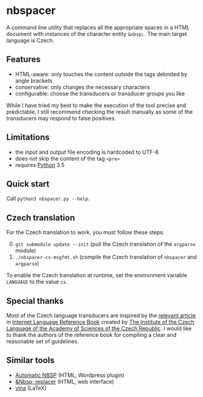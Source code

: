# nbspacer

A command line utility that replaces all the appropriate spaces in a HTML document with instances of the character entity `&nbsp;`.
The main target language is Czech.

## Features

* HTML-aware: only touches the content outside the tags delimited by angle brackets
* conservative: only changes the necessary characters
* configurable: choose the transducers or transducer groups you like

While I have tried my best to make the execution of the tool precise and predictable,
I still recommend checking the result manually as some of the transducers may respond to false positives.

## Limitations

* the input and output file encoding is hardcoded to UTF-8
* does not skip the content of the tag `<pre>`
* requires [Python](https://www.python.org/) 3.5

## Quick start

Call `python3 nbspacer.py --help`.

## Czech translation

For the Czech translation to work, you must follow these steps:

0. `git submodule update --init`
(pull the Czech translation of the `argparse` module)
0. `./nbspacer-cs-msgfmt.sh`
(compile the Czech translation of `nbspacer` and `argparse`)

To enable the Czech translation at runtime, set the environment variable `LANGUAGE` to the value `cs`.

## Special thanks

Most of the Czech language transducers are inspired by the
[relevant article](http://prirucka.ujc.cas.cz/?id=880)
in [Internet Language Reference Book](http://prirucka.ujc.cas.cz/en)
created by [The Institute of the Czech Language of the Academy of Sciences of the Czech Republic](http://www.ujc.cas.cz/en/).
I would like to thank the authors of the reference book for compiling a clear and reasonable set of guidelines.

## Similar tools

* [Automatic NBSP](https://wordpress.org/plugins/automatic-nbsp/) (HTML, Wordpress plugin)
* [&amp;Nbsp; replacer](http://www.nedivse.cz/doplnovani-pevnych-mezer/) (HTML, web interface)
* [vlna](http://ftp.linux.cz/pub/tex/local/cstug/olsak/vlna/) (LaTeX)
